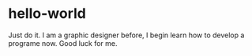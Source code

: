 # hello-world
Just do it.
I am a graphic designer before, I begin learn how to develop a programe now. 
Good luck for me.
